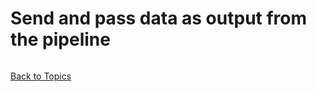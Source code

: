 # Send and pass data as output from the pipeline

```PowerShell

```

[Back to Topics](../README.md#afternoon-session)

